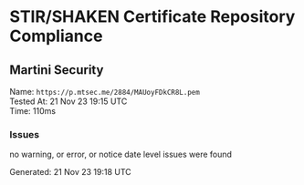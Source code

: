 # STIR/SHAKEN Certificate Repository Compliance

## Martini Security

Name: `https://p.mtsec.me/2884/MAUoyFDkCR8L.pem`\
Tested At: 21 Nov 23 19:15 UTC\
Time: 110ms

### Issues

no warning, or error, or notice date level issues were found

Generated: 21 Nov 23 19:18 UTC